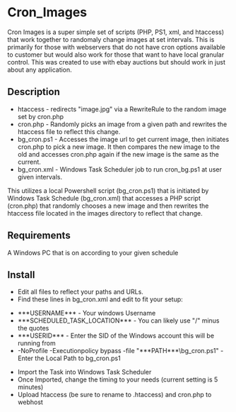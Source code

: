 # Cron_Images

Cron Images is a super simple set of scripts (PHP, PS1, xml, and htaccess) that work together to randomaly change images at set intervals.  This is primarily for those with webservers that do not have cron options available to customer but would also work for those that want to have local granular control. This was created to use with ebay auctions but should work in just about any application.

## Description

- htaccess - redirects "image.jpg" via a RewriteRule to the random image set by cron.php
- cron.php - Randomly picks an image from a given path and rewrites the htaccess file to reflect this change. 
- bg_cron.ps1 - Accesses the image url to get current image, then initiates cron.php to pick a new image. It then compares the new image to the old and accesses cron.php again if the new image is the same as the current.
- bg_cron.xml - Windows Task Scheduler job to run cron_bg.ps1 at user given intervals.

This utilizes a local Powershell script (bg_cron.ps1) that is initiated by Windows Task Schedule (bg_cron.xml) that accesses a PHP script (cron.php) that randomly chooses a new image and then rewrites the htaccess file located in the images directory to reflect that change.

## Requirements

A Windows PC that is on according to your given schedule

## Install

* Edit all files to reflect your paths and URLs.  
* Find these lines in bg_cron.xml and edit to fit your setup:
-   <Author>\*\*\*USERNAME\*\*\*</Author>    - Your windows Username
-   <URI>\*\*\*SCHEDULED_TASK_LOCATION\*\*\*</URI>  - You can likely use "/" minus the quotes
-   <UserId>\*\*\*USERID\*\*\*</UserId>    - Enter the SID of the Windows account this will be running from
-   <Arguments>-NoProfile -Executionpolicy bypass -file "\*\*\*PATH\*\*\*\\bg_cron.ps1"</Arguments>    - Enter the Local Path to bg_cron.ps1
* Import the Task into Windows Task Scheduler
* Once Imported, change the timing to your needs (current setting is 5 minutes)
* Upload htaccess (be sure to rename to .htaccess) and cron.php to webhost

